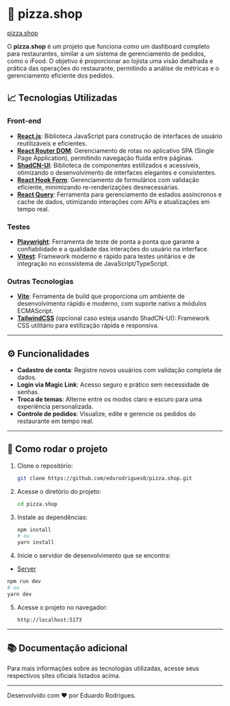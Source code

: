 # 🍕 pizza.shop

[pizza.shop](https://github.com/user-attachments/assets/19fee295-4216-4510-8758-edc062fa10d6)

O **pizza.shop** é um projeto que funciona como um dashboard completo para restaurantes, similar a um sistema de gerenciamento de pedidos, como o iFood. O objetivo é proporcionar ao lojista uma visão detalhada e prática das operações do restaurante, permitindo a análise de métricas e o gerenciamento eficiente dos pedidos.

## 📈 Tecnologias Utilizadas

### Front-end

- **[React.js](https://reactjs.org/)**: Biblioteca JavaScript para construção de interfaces de usuário reutilizáveis e eficientes.
- **[React Router DOM](https://reactrouter.com/)**: Gerenciamento de rotas no aplicativo SPA (Single Page Application), permitindo navegação fluida entre páginas.
- **[ShadCN-UI](https://shadcn.dev/)**: Biblioteca de componentes estilizados e acessíveis, otimizando o desenvolvimento de interfaces elegantes e consistentes.
- **[React Hook Form](https://react-hook-form.com/)**: Gerenciamento de formulários com validação eficiente, minimizando re-renderizações desnecessárias.
- **[React Query](https://tanstack.com/query/latest)**: Ferramenta para gerenciamento de estados assíncronos e cache de dados, otimizando interações com APIs e atualizações em tempo real.

### Testes

- **[Playwright](https://playwright.dev/)**: Ferramenta de teste de ponta a ponta que garante a confiabilidade e a qualidade das interações do usuário na interface.
- **[Vitest](https://vitest.dev/)**: Framework moderno e rápido para testes unitários e de integração no ecossistema de JavaScript/TypeScript.

### Outras Tecnologias

- **[Vite](https://vitejs.dev/)**: Ferramenta de build que proporciona um ambiente de desenvolvimento rápido e moderno, com suporte nativo a módulos ECMAScript.
- **[TailwindCSS](https://tailwindcss.com/)** (opcional caso esteja usando ShadCN-UI): Framework CSS utilitário para estilização rápida e responsiva.

---

## ⚙️ Funcionalidades

- **Cadastro de conta**: Registre novos usuários com validação completa de dados.
- **Login via Magic Link**: Acesso seguro e prático sem necessidade de senhas.
- **Troca de temas**: Alterne entre os modos claro e escuro para uma experiência personalizada.
- **Controle de pedidos**: Visualize, edite e gerencie os pedidos do restaurante em tempo real.

---

## 🚀 Como rodar o projeto

1. Clone o repositório:

   ```bash
   git clone https://github.com/edurodrigues0/pizza.shop.git
   ```

2. Acesse o diretório do projeto:

   ```bash
   cd pizza.shop
   ```

3. Instale as dependências:

   ```bash
   npm install
   # ou
   yarn install
   ```

4. Inicie o servidor de desenvolvimento que se encontra:

  - [Server](https://github.com/edurodrigues0/pizza.shop-api)

   ```bash
   npm run dev
   # ou
   yarn dev
   ```

5. Acesse o projeto no navegador:

   ```
   http://localhost:5173
   ```

---

## 📚 Documentação adicional

Para mais informações sobre as tecnologias utilizadas, acesse seus respectivos sites oficiais listados acima.

---

Desenvolvido com ❤️ por Eduardo Rodrigues.